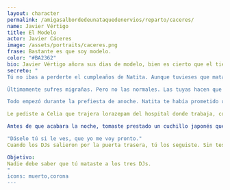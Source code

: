 ```yaml
---
layout: character
permalink: /amigasalbordedeunataquedenervios/reparto/caceres/
name: Javier Vértigo
title: El Modelo
actor: Javier Cáceres
image: /assets/portraits/caceres.png
frase: Bastante es que soy modelo.
color: "#BA2362"
bio: Javier Vértigo añora sus dias de modelo, bien es cierto que el tiempo parece que no pasa por el. Recorre la fiesta esperando que el destino le conceda otro brindis con el éxito. Aunque habla de moda y pasarelas, parece saberlo todo sobre los trasfondos familiares y los dramas ajenos, como si los hubiera visto desde la primera fila.
secreto: "
Tú no ibas a perderte el cumpleaños de Natita. Aunque tuvieses que matar por ello. 

Últimamente sufres migrañas. Pero no las normales. Las tuyas hacen que el mundo parezca un taladro. Y anoche… el mundo era la fiesta de Natita.

Todo empezó durante la prefiesta de anoche. Natita te había prometido una noche tranquila, un brindis elegante. Pero llegaron Henar, Candela y Lander con sus altavoces y su "DJ set experimental", y la música —ruidosa, pretenciosa, inhumana— te llevó al límite

Le pediste a Celia que trajera lorazepam del hospital donde trabaja, como había prometido. Pero se le olvidó hacerte el favor.

Antes de que acabara la noche, tomaste prestado un cuchillo japonés que Manu había traído como regalo para Álvaro. Te dijo:

"Dáselo tú si le ves, que yo me voy pronto."
Cuando los DJs salieron por la puerta trasera, tú los seguiste. Sin testigos. Sin música. Y los asesinaste. A sangre fría. Hoy por fin tendrás tranquilidad.

Objetivo:
Nadie debe saber que tú mataste a los tres DJs.
"
icons: muerto,corona
---
```

